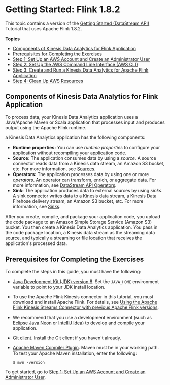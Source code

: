 # Getting Started: Flink 1\.8\.2<a name="earlier-gs-1_8"></a>

This topic contains a version of the [Getting Started \(DataStream API\)](getting-started.md) Tutorial that uses Apache Flink 1\.8\.2\.

**Topics**
+ [Components of Kinesis Data Analytics for Flink Application](#getting-started-components)
+ [Prerequisites for Completing the Exercises](#su-1_8-prerequisites)
+ [Step 1: Set Up an AWS Account and Create an Administrator User](su-1_8.md)
+ [Step 2: Set Up the AWS Command Line Interface \(AWS CLI\)](su-1_8-awscli.md)
+ [Step 3: Create and Run a Kinesis Data Analytics for Apache Flink Application](earlier-gs-1_8-exercise.md)
+ [Step 4: Clean Up AWS Resources](earlier-gs-1_8-cleanup.md)

## Components of Kinesis Data Analytics for Flink Application<a name="getting-started-components"></a>

To process data, your Kinesis Data Analytics application uses a Java/Apache Maven or Scala application that processes input and produces output using the Apache Flink runtime\. 

a Kinesis Data Analytics application has the following components:
+ **Runtime properties:** You can use *runtime properties* to configure your application without recompiling your application code\. 
+ **Source:** The application consumes data by using a *source*\. A source connector reads data from a Kinesis data stream, an Amazon S3 bucket, etc\. For more information, see [Sources](how-sources.md)\.
+ **Operators:** The application processes data by using one or more *operators*\. An operator can transform, enrich, or aggregate data\. For more information, see [DataStream API Operators](how-operators.md)\.
+ **Sink:** The application produces data to external sources by using *sinks*\. A sink connector writes data to a Kinesis data stream, a Kinesis Data Firehose delivery stream, an Amazon S3 bucket, etc\. For more information, see [Sinks](how-sinks.md)\.

After you create, compile, and package your application code, you upload the code package to an Amazon Simple Storage Service \(Amazon S3\) bucket\. You then create a Kinesis Data Analytics application\. You pass in the code package location, a Kinesis data stream as the streaming data source, and typically a streaming or file location that receives the application's processed data\.

## Prerequisites for Completing the Exercises<a name="su-1_8-prerequisites"></a>

To complete the steps in this guide, you must have the following:
+ [Java Development Kit \(JDK\) version 8](http://www.oracle.com/technetwork/java/javase/downloads/jdk8-downloads-2133151.html)\. Set the `JAVA_HOME` environment variable to point to your JDK install location\.
+ To use the Apache Flink Kinesis connector in this tutorial, you must download and install Apache Flink\. For details, see [Using the Apache Flink Kinesis Streams Connector with previous Apache Flink versions](earlier.md#how-creating-apps-building-kinesis)\.
+ We recommend that you use a development environment \(such as [Eclipse Java Neon](http://www.eclipse.org/downloads/packages/release/neon/3) or [IntelliJ Idea](https://www.jetbrains.com/idea/)\) to develop and compile your application\.
+ [Git client](https://git-scm.com/book/en/v2/Getting-Started-Installing-Git)\. Install the Git client if you haven't already\.
+ [Apache Maven Compiler Plugin](https://maven.apache.org/plugins/maven-compiler-plugin/)\. Maven must be in your working path\. To test your Apache Maven installation, enter the following:

  ```
  $ mvn -version
  ```

To get started, go to [Step 1: Set Up an AWS Account and Create an Administrator User](su-1_8.md)\.